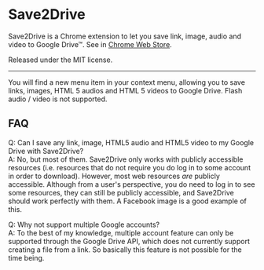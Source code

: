# Save2Drive

Save2Drive is a Chrome extension to let you save link, image, audio and video to Google Drive™. See in [Chrome Web Store](https://chrome.google.com/webstore/detail/save-to-drive/deoibeabfchdpckcmamaadeccohilbkp).

Released under the MIT license.


- - - - -


You will find a new menu item in your context menu, allowing you to save links, images, HTML 5 audios and HTML 5 videos to Google Drive. Flash audio / video is not supported.


## FAQ

Q: Can I save any link, image, HTML5 audio and HTML5 video to my Google Drive with Save2Drive?  
A: No, but most of them. Save2Drive only works with publicly accessible resources (i.e. resources that do not require you do log in to some account in order to download). However, most web resources *are* publicly accessible. Although from a user's perspective, you do need to log in to see some resources, they can still be publicly accessible, and Save2Drive should work perfectly with them. A Facebook image is a good example of this.

Q: Why not support multiple Google accounts?  
A: To the best of my knowledge, multiple account feature can only be supported through the Google Drive API, which does not currently support creating a file from a link. So basically this feature is not possible for the time being.
